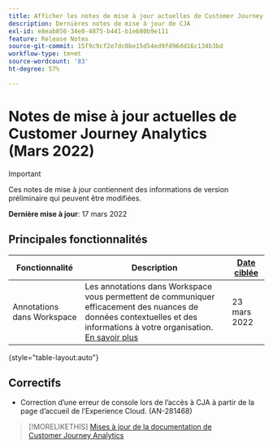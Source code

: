 ```yaml
---
title: Afficher les notes de mise à jour actuelles de Customer Journey Analytics
description: Dernières notes de mise à jour de CJA
exl-id: e8eab856-34e0-4875-b441-b1e680b9e111
feature: Release Notes
source-git-commit: 15f9c9cf2e7dc0be15d54ed9fd96dd16c134b3bd
workflow-type: tm+mt
source-wordcount: '83'
ht-degree: 57%

---
```


# Notes de mise à jour actuelles de Customer Journey Analytics (Mars 2022)

>[!IMPORTANT]
>
>Ces notes de mise à jour contiennent des informations de version préliminaire qui peuvent être modifiées.

**Dernière mise à jour**: 17 mars 2022

## Principales fonctionnalités

| Fonctionnalité | Description | [Date ciblée](/help/release-notes/releases.md) |
| ----------- | ---------- | ----- |
| Annotations dans Workspace | Les annotations dans Workspace vous permettent de communiquer efficacement des nuances de données contextuelles et des informations à votre organisation. [En savoir plus](/help/components/annotations/overview.md) | 23 mars 2022 |

{style=&quot;table-layout:auto&quot;}

## Correctifs

* Correction d’une erreur de console lors de l’accès à CJA à partir de la page d’accueil de l’Experience Cloud. (AN-281468)

>[!MORELIKETHIS]
>[Mises à jour de la documentation de Customer Journey Analytics](/help/release-notes/doc-changes.md)
